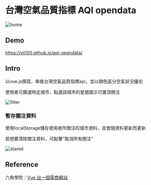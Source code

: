 # 台灣空氣品質指標 AQI opendata

![home](https://i.imgur.com/bVTHSNr.png)

## Demo
https://vii120.github.io/aqi-opendata/


## Intro

以vue.js撰寫，串接台灣空氣品質指標api，並以顏色區分空氣狀況優劣

使用者可篩選特定城市，點選該城市的星號圖示可置頂關注

![filter](https://i.imgur.com/EiawDXE.png)

### 暫存關注資料

使用localStorage儲存使用者所關注的城市資料，並會隨資料更新而更新

若想要清除關注資料，可點擊"取消所有關注"

![stared](https://i.imgur.com/7DY7Iic.png)

## Reference
六角學院：[Vue 出一個電商網站 ](https://www.udemy.com/vue-hexschool/)